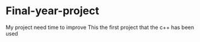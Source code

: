 # Final-year-project
My project need time to improve 
This the first project that the c++ has been used

